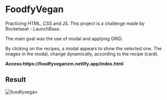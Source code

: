<h1>FoodfyVegan</h1>
<p>Practicing HTML, CSS and JS. This project is a challenge made by Rocketseat - LaunchBase. </p>
<p>The main goal was the use of modal and applying GRID.</p>
<p>By clicking on the recipes, a modal appears to show the selected one. The images in the modal, change dynamically, according to the recipe (card).</p>

<p><strong>Access:https://foodfyveganzm.netlify.app/index.html</strong></p>


<h2>Result</h2>


![foodfyvegan](https://github.com/zmmarina/FoodfyVegan/blob/master/assets/Foodfy-Vegan-Google-Chrome-2020-06-24-21-49-15.gif)

